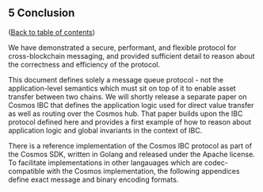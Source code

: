 ## 5 Conclusion

([Back to table of contents](README.md#contents))

We have demonstrated a secure, performant, and flexible protocol for cross-blockchain messaging, and provided sufficient detail to reason about the correctness and efficiency of the protocol.

This document defines solely a message queue protocol - not the application-level semantics which must sit on top of it to enable asset transfer between two chains. We will shortly release a separate paper on Cosmos IBC that defines the application logic used for direct value transfer as well as routing over the Cosmos hub. That paper builds upon the IBC protocol defined here and provides a first example of how to reason about application logic and global invariants in the context of IBC.

There is a reference implementation of the Cosmos IBC protocol as part of the Cosmos SDK, written in Golang and released under the Apache license. To facilitate implementations in other langauages which are codec-compatible with the Cosmos implementation, the following appendices define exact message and binary encoding formats.
